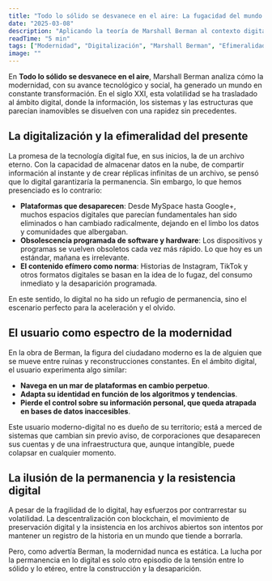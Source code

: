 ```yaml
---
title: "Todo lo sólido se desvanece en el aire: La fugacidad del mundo digital"
date: "2025-03-08"
description: "Aplicando la teoría de Marshall Berman al contexto digital y tecnológico."
readTime: "5 min"
tags: ["Modernidad", "Digitalización", "Marshall Berman", "Efimeralidad"]
image: ""
---
```



En **Todo lo sólido se desvanece en el aire**, Marshall Berman analiza cómo la modernidad, con su avance tecnológico y social, ha generado un mundo en constante transformación. En el siglo XXI, esta volatilidad se ha trasladado al ámbito digital, donde la información, los sistemas y las estructuras que parecían inamovibles se disuelven con una rapidez sin precedentes.

## La digitalización y la efimeralidad del presente

La promesa de la tecnología digital fue, en sus inicios, la de un archivo eterno. Con la capacidad de almacenar datos en la nube, de compartir información al instante y de crear réplicas infinitas de un archivo, se pensó que lo digital garantizaría la permanencia. Sin embargo, lo que hemos presenciado es lo contrario:

- **Plataformas que desaparecen**: Desde MySpace hasta Google+, muchos espacios digitales que parecían fundamentales han sido eliminados o han cambiado radicalmente, dejando en el limbo los datos y comunidades que albergaban.
- **Obsolescencia programada de software y hardware**: Los dispositivos y programas se vuelven obsoletos cada vez más rápido. Lo que hoy es un estándar, mañana es irrelevante.
- **El contenido efímero como norma**: Historias de Instagram, TikTok y otros formatos digitales se basan en la idea de lo fugaz, del consumo inmediato y la desaparición programada.

En este sentido, lo digital no ha sido un refugio de permanencia, sino el escenario perfecto para la aceleración y el olvido.

## El usuario como espectro de la modernidad

En la obra de Berman, la figura del ciudadano moderno es la de alguien que se mueve entre ruinas y reconstrucciones constantes. En el ámbito digital, el usuario experimenta algo similar:

- **Navega en un mar de plataformas en cambio perpetuo**.
- **Adapta su identidad en función de los algoritmos y tendencias**.
- **Pierde el control sobre su información personal, que queda atrapada en bases de datos inaccesibles**.

Este usuario moderno-digital no es dueño de su territorio; está a merced de sistemas que cambian sin previo aviso, de corporaciones que desaparecen sus cuentas y de una infraestructura que, aunque intangible, puede colapsar en cualquier momento.

## La ilusión de la permanencia y la resistencia digital

A pesar de la fragilidad de lo digital, hay esfuerzos por contrarrestar su volatilidad. La descentralización con blockchain, el movimiento de preservación digital y la insistencia en los archivos abiertos son intentos por mantener un registro de la historia en un mundo que tiende a borrarla.

Pero, como advertía Berman, la modernidad nunca es estática. La lucha por la permanencia en lo digital es solo otro episodio de la tensión entre lo sólido y lo etéreo, entre la construcción y la desaparición.


